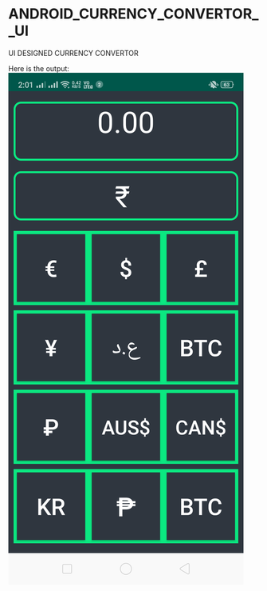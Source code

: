 # ANDROID_CURRENCY_CONVERTOR__UI
UI DESIGNED CURRENCY CONVERTOR

Here is the output:
![](output.png)
